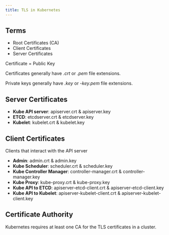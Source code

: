 ```yaml
---
title: TLS in Kubernetes
---
```


## Terms

- Root Certificates (CA)
- Client Certificates
- Server Certificates

Certificate = Public Key

Certificates generally have _.crt_ or _.pem_ file extensions.

Private keys generally have _.key_ or _-key.pem_ file extensions.

## Server Certificates

- **Kube API server**: apiserver.crt & apiserver.key
- **ETCD**: etcdserver.crt & etcdserver.key
- **Kubelet**: kubelet.crt & kubelet.key

## Client Certificates

Clients that interact with the API server

- **Admin**: admin.crt & admin.key
- **Kube Scheduler**: scheduler.crt & scheduler.key
- **Kube Controller Manager**: controller-manager.crt & controller-manager.key
- **Kube Proxy**: kube-proxy.crt & kube-proxy.key
- **Kube API to ETCD**: apiserver-etcd-client.crt & apiserver-etcd-client.key
- **Kube API to Kubelet**: apiserver-kubelet-client.crt & apiserver-kubelet-client.key

## Certificate Authority

Kubernetes requires at least one CA for the TLS certificates in a cluster.
